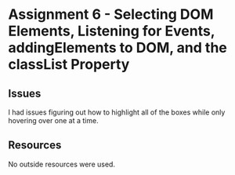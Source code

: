 # Assignment 6 - Selecting DOM Elements, Listening for Events, addingElements to DOM, and the classList Property

## Issues
I had issues figuring out how to highlight all of the boxes while only hovering over one at a time.

## Resources
No outside resources were used.